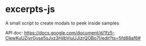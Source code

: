 # excerpts-js

A small script to create modals to peek inside samples

API doc: https://docs.google.com/document/d/1fz5-ClewKuUZjvrGyse5sJvz3HjlbVjuUJjzrQOBo7I/edit?ts=5fd88af6#